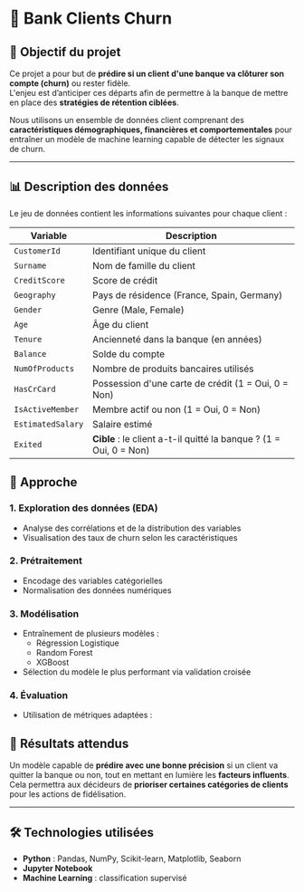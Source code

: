 # 🏦 Bank Clients Churn

## 🎯 Objectif du projet

Ce projet a pour but de **prédire si un client d'une banque va clôturer son compte (churn)** ou rester fidèle.  
L'enjeu est d’anticiper ces départs afin de permettre à la banque de mettre en place des **stratégies de rétention ciblées**.

Nous utilisons un ensemble de données client comprenant des **caractéristiques démographiques, financières et comportementales** pour entraîner un modèle de machine learning capable de détecter les signaux de churn.

---

## 📊 Description des données

Le jeu de données contient les informations suivantes pour chaque client :

| Variable         | Description                                                                 |
|------------------|-----------------------------------------------------------------------------|
| `CustomerId`     | Identifiant unique du client                                                |
| `Surname`        | Nom de famille du client                                                    |
| `CreditScore`    | Score de crédit                                                             |
| `Geography`      | Pays de résidence (France, Spain, Germany)                                 |
| `Gender`         | Genre (Male, Female)                                                        |
| `Age`            | Âge du client                                                               |
| `Tenure`         | Ancienneté dans la banque (en années)                                       |
| `Balance`        | Solde du compte                                                             |
| `NumOfProducts`  | Nombre de produits bancaires utilisés                                       |
| `HasCrCard`      | Possession d'une carte de crédit (1 = Oui, 0 = Non)                         |
| `IsActiveMember` | Membre actif ou non (1 = Oui, 0 = Non)                                      |
| `EstimatedSalary`| Salaire estimé                                                              |
| `Exited`         | **Cible** : le client a-t-il quitté la banque ? (1 = Oui, 0 = Non)          |



## 🧠 Approche

### 1. Exploration des données (EDA)
- Analyse des corrélations et de la distribution des variables  
- Visualisation des taux de churn selon les caractéristiques

### 2. Prétraitement
- Encodage des variables catégorielles  
- Normalisation des données numériques  

### 3. Modélisation
- Entraînement de plusieurs modèles :
  - Régression Logistique
  - Random Forest
  - XGBoost  
- Sélection du modèle le plus performant via validation croisée

### 4. Évaluation
- Utilisation de métriques adaptées :

## 📌 Résultats attendus

Un modèle capable de **prédire avec une bonne précision** si un client va quitter la banque ou non, tout en mettant en lumière les **facteurs influents**.  
Cela permettra aux décideurs de **prioriser certaines catégories de clients** pour les actions de fidélisation.

---

## 🛠️ Technologies utilisées

- **Python** : Pandas, NumPy, Scikit-learn, Matplotlib, Seaborn  
- **Jupyter Notebook**  
- **Machine Learning** : classification supervisé
